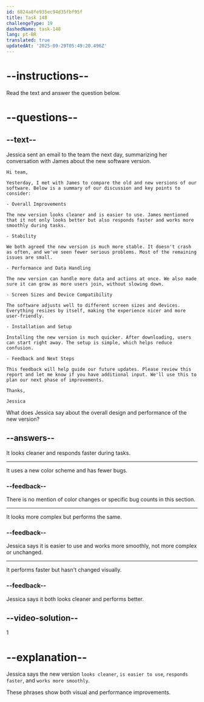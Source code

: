 ```yaml
---
id: 6824a8fe935ec94d35fbf95f
title: Task 148
challengeType: 19
dashedName: task-148
lang: pt-BR
translated: true
updatedAt: '2025-09-29T05:49:20.496Z'
---
```


<!-- READING -->

# --instructions--

Read the text and answer the question below.

# --questions--

## --text--

Jessica sent an email to the team the next day, summarizing her conversation with James about the new software version.

`Hi team,`

`Yesterday, I met with James to compare the old and new versions of our software. Below is a summary of our discussion and key points to consider:`

`- Overall Improvements`

`The new version looks cleaner and is easier to use. James mentioned that it not only looks better but also responds faster and works more smoothly during tasks.`

`- Stability`

`We both agreed the new version is much more stable. It doesn't crash as often, and we've seen fewer serious problems. Most of the remaining issues are small.`

`- Performance and Data Handling`

`The new version can handle more data and actions at once. We also made sure it can grow as more users join, without slowing down.`

`- Screen Sizes and Device Compatibility`

`The software adjusts well to different screen sizes and devices. Everything resizes by itself, making the experience nicer and more user-friendly.`

`- Installation and Setup`

`Installing the new version is much quicker. After downloading, users can start right away. The setup is simple, which helps reduce confusion.`

`- Feedback and Next Steps`

`This feedback will help guide our future updates. Please review this report and let me know if you have additional input. We'll use this to plan our next phase of improvements.`

`Thanks,`

`Jessica`

What does Jessica say about the overall design and performance of the new version?

## --answers--

It looks cleaner and responds faster during tasks.

---

It uses a new color scheme and has fewer bugs.

### --feedback--

There is no mention of color changes or specific bug counts in this section.

---

It looks more complex but performs the same.

### --feedback--

Jessica says it is easier to use and works more smoothly, not more complex or unchanged.

---

It performs faster but hasn't changed visually.

### --feedback--

Jessica says it both looks cleaner and performs better.

## --video-solution--

1

# --explanation--

Jessica says the new version `looks cleaner`, `is easier to use`, `responds faster`, and `works more smoothly`.

These phrases show both visual and performance improvements.
